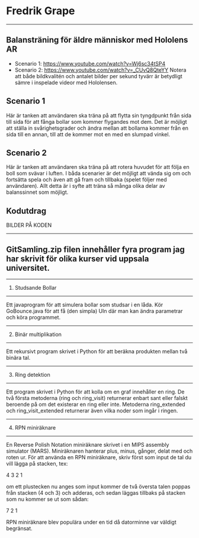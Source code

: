 # Fredrik Grape

--------------------------------------------------
Balansträning för äldre människor med Hololens AR
--------------------------------------------------
* Scenario 1: https://www.youtube.com/watch?v=Wj6sc34tSP4
* Scenario 2: https://www.youtube.com/watch?v=_CUvQ8QteYY
Notera att både bildkvalitén och antalet bilder per sekund tyvärr är betydligt sämre i inspelade videor med Hololensen.

Scenario 1
----------
Här är tanken att användaren ska träna på att flytta sin tyngdpunkt från sida till sida för att fånga bollar som kommer flygandes mot dem. Det är möjligt att ställa in svårighetsgrader och ändra mellan att bollarna kommer från en sida till en annan, till att de kommer mot en med en slumpad vinkel.

Scenario 2
----------
Här är tanken att användaren ska träna på att rotera huvudet för att följa en boll som svävar i luften. I båda scenarier är det möjligt att vända sig om och fortsätta spela och även att gå fram och tillbaka (spelet följer med användaren). Allt detta är i syfte att träna så många olika delar av balanssinnet som möjligt.

Kodutdrag
---------

BILDER PÅ KODEN

-------------------------------------------------------------------------------------------------------
GitSamling.zip filen innehåller fyra program jag har skrivit för olika kurser vid uppsala universitet.
-------------------------------------------------------------------------------------------------------

--------------------------
  1. Studsande Bollar
--------------------------

Ett javaprogram för att simulera bollar som studsar i en låda. Kör GoBounce.java för att få (den simpla) UIn där man kan ändra parametrar och köra programmet. 

-----------------------------
  2. Binär multiplikation
-----------------------------

Ett rekursivt program skrivet i Python för att beräkna produkten mellan två binära tal.

-------------------------
  3. Ring detektion
-------------------------

Ett program skrivet i Python för att kolla om en graf innehåller en ring. De två första metoderna (ring och ring_visit) returnerar enbart sant eller falskt beroende på om det existerar en ring eller inte. Metoderna ring_extended och ring_visit_extended returnerar även vilka noder som ingår i ringen.

-------------------------
  4. RPN miniräknare
-------------------------

En Reverse Polish Notation miniräknare skrivet i en MIPS assembly simulator (MARS). Miniräknaren hanterar plus, minus, gånger, delat med och roten ur. För att använda en RPN miniräknare, skriv först som input de tal du vill lägga på stacken, tex:

4
3
2
1

om ett plustecken nu anges som input kommer de två översta talen poppas från stacken (4 och 3) och adderas, och sedan läggas tillbaks på stacken som nu kommer se ut som sådan:

7
2
1

RPN miniräknare blev populära under en tid då datorminne var väldigt begränsat.

